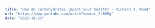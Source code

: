 ```yaml
---
title: "How do carbohydrates impact your health? - Richard J. Wood"
url: "https://www.youtube.com/watch?v=wxzc_2c6GMg"
date: "2022-10-23"
---
```


